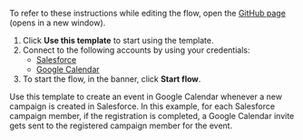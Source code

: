 To refer to these instructions while editing the flow, open the [GitHub page](https://github.com/ot4i/app-connect-templates/tree/main/resources/markdown/Create%20a%20Google%20Calendar%20when%20a%20campaign%20is%20created%20in%20Salesforce%20for%20members%20who%20have%20completed%20the%20registration_instructions.md) (opens in a new window).

1. Click **Use this template** to start using the template.
2. Connect to the following accounts by using your credentials:
   - [Salesforce](https://ibm.biz/ach2salesforce)
   - [Google Calendar](https://ibm.biz/acgooglecalendar) 
3. To start the flow, in the banner, click **Start flow**.

Use this template to create an event in Google Calendar whenever a new campaign is created in Salesforce. In this example, for each Salesforce campaign member, if the registration is completed, a Google Calendar invite gets sent to the registered campaign member for the event.
 
